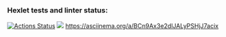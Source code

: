 ### Hexlet tests and linter status:
[![Actions Status](https://github.com/Obyrif/java-project-61/workflows/hexlet-check/badge.svg)](https://github.com/Obyrif/java-project-61/actions)
<a href="https://codeclimate.com/github/Obyrif/java-project-61/maintainability"><img src="https://api.codeclimate.com/v1/badges/40063f533d08c7c429ad/maintainability" /></a>
https://asciinema.org/a/BCn9Ax3e2dlJALyPSHjJ7acix
